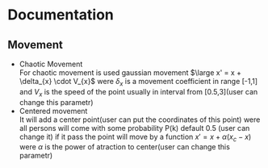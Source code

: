 # Documentation

## Movement

- Chaotic Movement\
For chaotic movement is used gaussian movement $\large x' = x + \delta_{x} \cdot V_{x}$ were $\delta_{x}$ is a movement coefficient in range [-1,1] and $V_{x}$ is the speed of the point usually in interval from [0.5,3](user can change this parametr)
- Centered movement\
It will add a center point(user can put the coordinates of this point) were all persons will come with some probability P(k) default 0.5 (user can change it) if it pass the point will move by a function $x' = x + \alpha(x_{c}-x)$ were $\alpha$ is the power of atraction to center(user can change this parametr)

